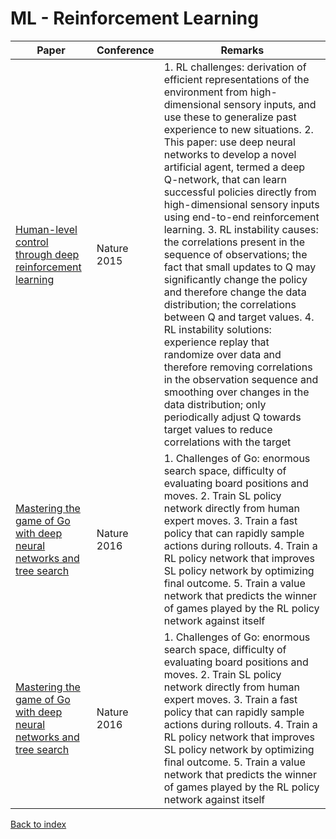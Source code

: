 # ML - Reinforcement Learning
|Paper|Conference|Remarks
|--|--|--|
|[Human-level control through deep reinforcement learning](https://web.stanford.edu/class/psych209/Readings/MnihEtAlHassibis15NatureControlDeepRL.pdf)|Nature 2015|1. RL challenges: derivation of efficient representations of the environment from high-dimensional sensory inputs, and use these to generalize past experience to new situations. 2.  This paper: use deep neural networks to develop a novel artificial agent, termed a deep Q-network, that can learn successful policies directly from high-dimensional sensory inputs using end-to-end reinforcement learning. 3. RL instability causes: the correlations present in the sequence of observations; the fact that small updates to Q may significantly change the policy and therefore change the data distribution; the correlations between Q and target values. 4. RL instability solutions: experience replay that randomize over data and therefore removing correlations in the observation sequence and smoothing over changes in the data distribution; only periodically adjust Q towards target values to reduce correlations with the target|
|[Mastering the game of Go with deep neural networks and tree search](https://deepmind.com/documents/119/agz_unformatted_nature.pdf)|Nature 2016| 1. Challenges of Go: enormous search space, difficulty of evaluating board positions and moves. 2. Train SL policy network directly from human expert moves. 3. Train a fast policy that can rapidly sample actions during rollouts. 4. Train a RL policy network that improves SL policy network by optimizing final outcome. 5. Train a value network that predicts the winner of games played by the RL policy network against itself|
|[Mastering the game of Go with deep neural networks and tree search](https://deepmind.com/documents/119/agz_unformatted_nature.pdf)|Nature 2016| 1. Challenges of Go: enormous search space, difficulty of evaluating board positions and moves. 2. Train SL policy network directly from human expert moves. 3. Train a fast policy that can rapidly sample actions during rollouts. 4. Train a RL policy network that improves SL policy network by optimizing final outcome. 5. Train a value network that predicts the winner of games played by the RL policy network against itself|

[Back to index](../README.md)
<!--stackedit_data:
eyJoaXN0b3J5IjpbOTA5NTAyNTI2LDEzMTU2MDYwNTJdfQ==
-->